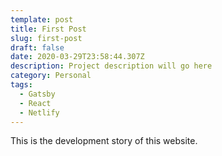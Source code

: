 ```yaml
---
template: post
title: First Post
slug: first-post
draft: false
date: 2020-03-29T23:58:44.307Z
description: Project description will go here
category: Personal
tags:
  - Gatsby
  - React
  - Netlify
---
```

This is the development story of this website.